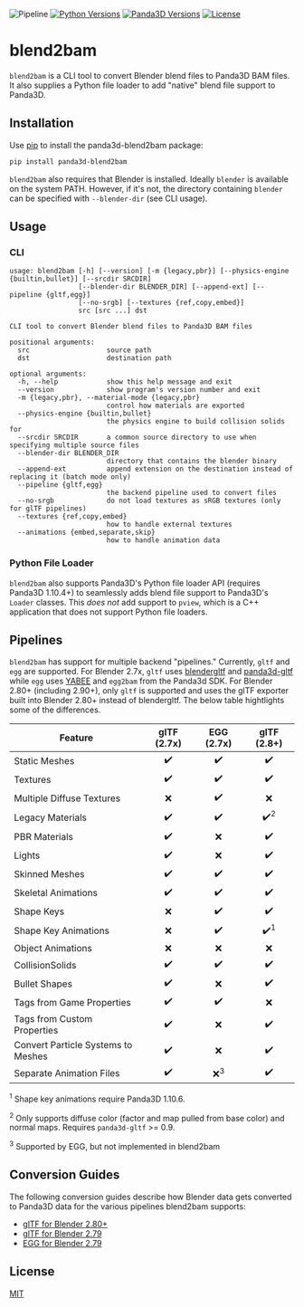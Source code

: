 ![Pipeline](https://github.com/Moguri/blend2bam/workflows/Pipeline/badge.svg)
[![Python Versions](https://img.shields.io/pypi/pyversions/panda3d-blend2bam.svg)](https://pypi.org/project/panda3d-blend2bam/)
[![Panda3D Versions](https://img.shields.io/badge/panda3d-1.9%2C%201.10%2C%201.11-blue.svg)](https://www.panda3d.org/)
[![License](https://img.shields.io/github/license/Moguri/panda3d-blend2bam.svg)](https://choosealicense.com/licenses/mit/)


# blend2bam
`blend2bam` is a CLI tool to convert Blender blend files to Panda3D BAM files.
It also supplies a Python file loader to add "native" blend file support to Panda3D.


## Installation

Use [pip](https://github.com/panda3d/panda3d) to install the panda3d-blend2bam package:

```bash
pip install panda3d-blend2bam
```

`blend2bam` also requires that Blender is installed.
Ideally `blender` is available on the system PATH.
However, if it's not, the directory containing `blender` can be specified with `--blender-dir` (see CLI usage).

## Usage

### CLI

```
usage: blend2bam [-h] [--version] [-m {legacy,pbr}] [--physics-engine {builtin,bullet}] [--srcdir SRCDIR]
                 [--blender-dir BLENDER_DIR] [--append-ext] [--pipeline {gltf,egg}]
                 [--no-srgb] [--textures {ref,copy,embed}]
                 src [src ...] dst

CLI tool to convert Blender blend files to Panda3D BAM files

positional arguments:
  src                   source path
  dst                   destination path

optional arguments:
  -h, --help            show this help message and exit
  --version             show program's version number and exit
  -m {legacy,pbr}, --material-mode {legacy,pbr}
                        control how materials are exported
  --physics-engine {builtin,bullet}
                        the physics engine to build collision solids for
  --srcdir SRCDIR       a common source directory to use when specifying multiple source files
  --blender-dir BLENDER_DIR
                        directory that contains the blender binary
  --append-ext          append extension on the destination instead of replacing it (batch mode only)
  --pipeline {gltf,egg}
                        the backend pipeline used to convert files
  --no-srgb             do not load textures as sRGB textures (only for glTF pipelines)
  --textures {ref,copy,embed}
                        how to handle external textures
  --animations {embed,separate,skip}
                        how to handle animation data
```

### Python File Loader

`blend2bam` also supports Panda3D's Python file loader API (requires Panda3D 1.10.4+) to seamlessly adds blend file support to Panda3D's `Loader` classes.
This *does not* add support to `pview`, which is a C++ application that does not support Python file loaders.

## Pipelines

`blend2bam` has support for multiple backend "pipelines." Currently, `gltf` and `egg` are supported.
For Blender 2.7x, `gltf` uses [blendergltf](https://github.com/Kupoman/blendergltf) and [panda3d-gltf](https://github.com/Moguri/panda3d-gltf) while `egg` uses [YABEE](https://github.com/09th/YABEE) and `egg2bam` from the Panda3d SDK.
For Blender 2.80+ (including 2.90+), only `gltf` is supported and uses the glTF exporter built into Blender 2.80+ instead of blendergltf.
The below table hightlights some of the differences.

|Feature|glTF (2.7x)|EGG (2.7x)|glTF (2.8+)|
|---|:---:|:---:|:---:|
|Static Meshes|:heavy_check_mark:|:heavy_check_mark:|:heavy_check_mark:|
|Textures|:heavy_check_mark:|:heavy_check_mark:|:heavy_check_mark:|
|Multiple Diffuse Textures|:x:|:heavy_check_mark:|:x:|
|Legacy Materials|:heavy_check_mark:|:heavy_check_mark:|:heavy_check_mark:<sup>2</sup>|
|PBR Materials|:heavy_check_mark:|:x:|:heavy_check_mark:|
|Lights|:heavy_check_mark:|:x:|:heavy_check_mark:|
|Skinned Meshes|:heavy_check_mark:|:heavy_check_mark:|:heavy_check_mark:|
|Skeletal Animations|:heavy_check_mark:|:heavy_check_mark:|:heavy_check_mark:|
|Shape Keys|:x:|:heavy_check_mark:|:heavy_check_mark:|
|Shape Key Animations|:x:|:heavy_check_mark:|:heavy_check_mark:<sup>1</sup>|
|Object Animations|:x:|:x:|:x:|
|CollisionSolids|:heavy_check_mark:|:heavy_check_mark:|:heavy_check_mark:|
|Bullet Shapes|:heavy_check_mark:|:x:|:heavy_check_mark:|
|Tags from Game Properties|:heavy_check_mark:|:heavy_check_mark:|:x:|
|Tags from Custom Properties|:heavy_check_mark:|:x:|:heavy_check_mark:|
|Convert Particle Systems to Meshes|:heavy_check_mark:|:x:|:heavy_check_mark:|
|Separate Animation Files|:heavy_check_mark:|:x:<sup>3</sup>|:heavy_check_mark:|

<sup>1</sup> Shape key animations require Panda3D 1.10.6.

<sup>2</sup> Only supports diffuse color (factor and map pulled from base color) and normal maps.
Requires `panda3d-gltf` >= 0.9.

<sup>3</sup> Supported by EGG, but not implemented in blend2bam

## Conversion Guides

The following conversion guides describe how Blender data gets converted to Panda3D data for the various pipelines blend2bam supports:

* [glTF for Blender 2.80+](docs/conversion-guide-gltf28.md)
* [glTF for Blender 2.79](docs/conversion-guide-gltf27.md)
* [EGG for Blender 2.79](docs/conversion-guide-egg27.md)

## License

[MIT](https://choosealicense.com/licenses/mit/)
